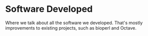 Software Developed
==================

Where we talk about all the software we developed.  That's mostly
improvements to existing projects, such as bioperl and Octave.

